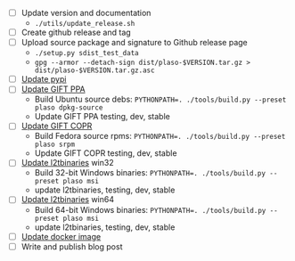 - [ ] Update version and documentation
  - `./utils/update_release.sh`
- [ ] Create github release and tag
- [ ] Upload source package and signature to Github release page
  - `./setup.py sdist_test_data`
  - `gpg --armor --detach-sign dist/plaso-$VERSION.tar.gz > dist/plaso-$VERSION.tar.gz.asc`
- [ ] [Update pypi](https://github.com/log2timeline/l2tdocs/blob/main/process/PyPI.md)
- [ ] [Update GIFT PPA](https://github.com/log2timeline/l2tdocs/blob/main/process/GIFT%20PPA.md)
  - Build Ubuntu source debs: `PYTHONPATH=. ./tools/build.py --preset plaso dpkg-source`
  - Update GIFT PPA testing, dev, stable
- [ ] [Update GIFT COPR](https://github.com/log2timeline/l2tdocs/blob/main/process/GIFT%20COPR.md)
  - Build Fedora source rpms: `PYTHONPATH=. ./tools/build.py --preset plaso srpm`
  - Update GIFT COPR testing, dev, stable
- [ ] [Update l2tbinaries](https://github.com/log2timeline/l2tdocs/blob/main/process/l2tbinaries.md) win32
  - Build 32-bit Windows binaries: `PYTHONPATH=. ./tools/build.py --preset plaso msi`
  - update l2tbinaries, testing, dev, stable
- [ ] [Update l2tbinaries](https://github.com/log2timeline/l2tdocs/blob/main/process/l2tbinaries.md) win64
  - Build 64-bit Windows binaries: `PYTHONPATH=. ./tools/build.py --preset plaso msi`
  - update l2tbinaries, testing, dev, stable
- [ ] [Update docker image](https://github.com/log2timeline/l2tdocs/blob/main/process/Maintainers%20guide.md#updating-the-plasos-image-on-dockers-hub-to-the-latest-version-in-ppa)
- [ ] Write and publish blog post
